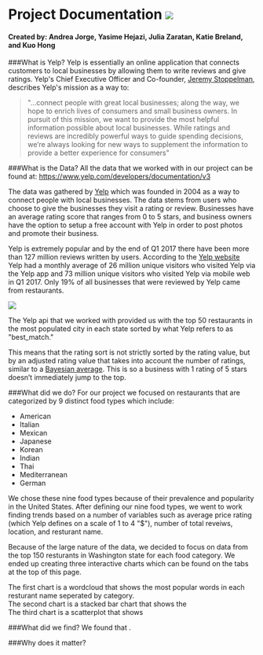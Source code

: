 # Project Documentation ![](http://screenwerk.com/wpn/media/Screen-Shot-2013-02-19-at-7.06.02-AM.png)

#### Created by: Andrea Jorge, Yasime Hejazi, Julia Zaratan, Katie Breland, and Kuo Hong  


###What is Yelp? 
Yelp is essentially an online application that connects customers to local businesses by allowing them to write reviews and give ratings. Yelp's Chief Executive Officer and Co-founder, [Jeremy Stoppelman](https://www.yelpblog.com/2013/01/introducing-lives), describes Yelp's mission as a way to:

> "...connect people with great local businesses; along the way, we hope to enrich lives of consumers and small business owners. In pursuit of this mission, we want to provide the most helpful information possible about local businesses. While ratings and reviews are incredibly powerful ways to guide spending decisions, we’re always looking for new ways to supplement the information to provide a better experience for consumers"

###What is the Data?
All the data that we worked with in our project can be found at: 
https://www.yelp.com/developers/documentation/v3 

The data was gathered by [Yelp](https://www.yelp.com/sf) which was founded in 2004 as a way to connect people with local businesses.
The data stems from users who choose to give the businesses they visit a rating or review. Businesses have an average rating score that ranges from 0 to 5 stars, and business owners have the option to setup a free account with Yelp in order to post photos and promote their business. 

Yelp is extremely popular and by the end of Q1 2017 there have been more than 127 million reviews written by users. According to the [Yelp website](https://www.yelp.com/about) Yelp had a monthly average of 26 million unique visitors who visited Yelp via the Yelp app and 73 million unique visitors who visited Yelp via mobile web in Q1 2017. Only 19% of all businesses that were reviewed by Yelp came from restaurants.  

![](https://media.npr.org/assets/img/2014/05/22/yelp-1_wide-c07e41ca11053d2d7c30aafa94556b2ea5e53f5f.jpg?s=1400)  


The Yelp api that we worked with provided us with the top 50 restaurants in the most populated city in each state sorted by what Yelp refers to as "best_match." 

This means that the rating sort is not strictly sorted by the rating value, but by an adjusted rating value that takes into account the number of ratings, similar to a [Bayesian average](https://en.wikipedia.org/wiki/Bayesian_average). This is so a business with 1 rating of 5 stars doesn’t immediately jump to the top.

###What did we do?
For our project we focused on restaurants that are categorized by 9 distinct food types which include:  
* American   
* Italian   
* Mexican  
* Japanese  
* Korean  
* Indian  
* Thai  
* Mediterranean  
* German  

We chose these nine food types because of their prevalence and popularity in the United States. 
After defining our nine food types, we went to work finding trends based on a number of variables such as average price rating (which Yelp defines on a scale of 1 to 4 "$"), number of total reveiws, location, and resturant name.  

Because of the large nature of the data, we decided to focus on data from the top 150 resturants in Washington state for each food category. We ended up creating three interactive charts which can be found on the tabs at the top of this page.

The first chart is a wordcloud that shows the most popular words in each resturant name seperated by category.  
The second chart is a stacked bar chart that shows the   
The third chart is a scatterplot that shows   

###What did we find?
We found that .


###Why does it matter?





